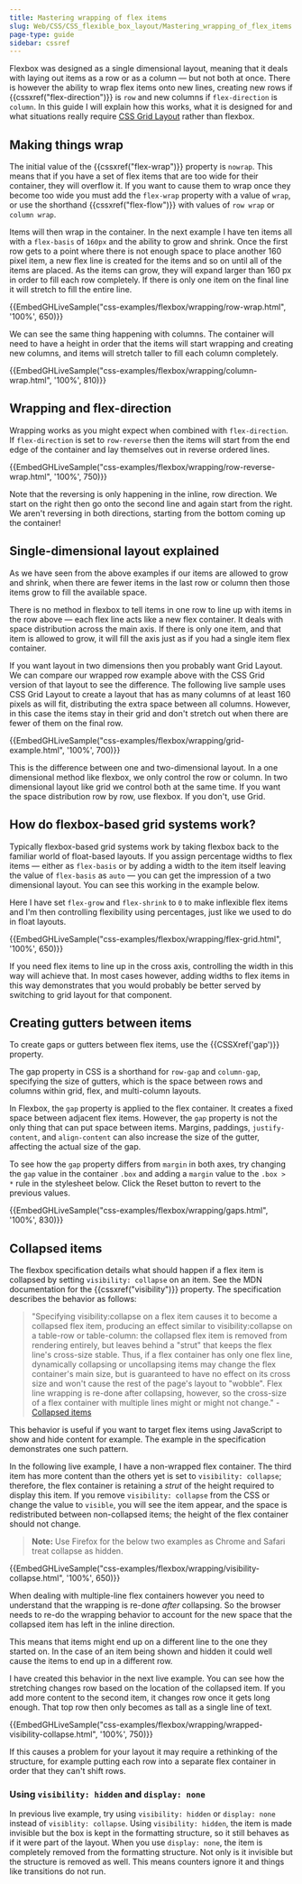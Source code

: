 ```yaml
---
title: Mastering wrapping of flex items
slug: Web/CSS/CSS_flexible_box_layout/Mastering_wrapping_of_flex_items
page-type: guide
sidebar: cssref
---
```



Flexbox was designed as a single dimensional layout, meaning that it deals with laying out items as a row or as a column — but not both at once. There is however the ability to wrap flex items onto new lines, creating new rows if {{cssxref("flex-direction")}} is `row` and new columns if `flex-direction` is `column`. In this guide I will explain how this works, what it is designed for and what situations really require [CSS Grid Layout](/en-US/docs/Web/CSS/CSS_grid_layout) rather than flexbox.

## Making things wrap

The initial value of the {{cssxref("flex-wrap")}} property is `nowrap`. This means that if you have a set of flex items that are too wide for their container, they will overflow it. If you want to cause them to wrap once they become too wide you must add the `flex-wrap` property with a value of `wrap`, or use the shorthand {{cssxref("flex-flow")}} with values of `row wrap` or `column wrap`.

Items will then wrap in the container. In the next example I have ten items all with a `flex-basis` of `160px` and the ability to grow and shrink. Once the first row gets to a point where there is not enough space to place another 160 pixel item, a new flex line is created for the items and so on until all of the items are placed. As the items can grow, they will expand larger than 160 px in order to fill each row completely. If there is only one item on the final line it will stretch to fill the entire line.

{{EmbedGHLiveSample("css-examples/flexbox/wrapping/row-wrap.html", '100%', 650)}}

We can see the same thing happening with columns. The container will need to have a height in order that the items will start wrapping and creating new columns, and items will stretch taller to fill each column completely.

{{EmbedGHLiveSample("css-examples/flexbox/wrapping/column-wrap.html", '100%', 810)}}

## Wrapping and flex-direction

Wrapping works as you might expect when combined with `flex-direction`. If `flex-direction` is set to `row-reverse` then the items will start from the end edge of the container and lay themselves out in reverse ordered lines.

{{EmbedGHLiveSample("css-examples/flexbox/wrapping/row-reverse-wrap.html", '100%', 750)}}

Note that the reversing is only happening in the inline, row direction. We start on the right then go onto the second line and again start from the right. We aren't reversing in both directions, starting from the bottom coming up the container!

## Single-dimensional layout explained

As we have seen from the above examples if our items are allowed to grow and shrink, when there are fewer items in the last row or column then those items grow to fill the available space.

There is no method in flexbox to tell items in one row to line up with items in the row above — each flex line acts like a new flex container. It deals with space distribution across the main axis. If there is only one item, and that item is allowed to grow, it will fill the axis just as if you had a single item flex container.

If you want layout in two dimensions then you probably want Grid Layout. We can compare our wrapped row example above with the CSS Grid version of that layout to see the difference. The following live sample uses CSS Grid Layout to create a layout that has as many columns of at least 160 pixels as will fit, distributing the extra space between all columns. However, in this case the items stay in their grid and don't stretch out when there are fewer of them on the final row.

{{EmbedGHLiveSample("css-examples/flexbox/wrapping/grid-example.html", '100%', 700)}}

This is the difference between one and two-dimensional layout. In a one dimensional method like flexbox, we only control the row or column. In two dimensional layout like grid we control both at the same time. If you want the space distribution row by row, use flexbox. If you don't, use Grid.

## How do flexbox-based grid systems work?

Typically flexbox-based grid systems work by taking flexbox back to the familiar world of float-based layouts. If you assign percentage widths to flex items — either as `flex-basis` or by adding a width to the item itself leaving the value of `flex-basis` as `auto` — you can get the impression of a two dimensional layout. You can see this working in the example below.

Here I have set `flex-grow` and `flex-shrink` to `0` to make inflexible flex items and I'm then controlling flexibility using percentages, just like we used to do in float layouts.

{{EmbedGHLiveSample("css-examples/flexbox/wrapping/flex-grid.html", '100%', 650)}}

If you need flex items to line up in the cross axis, controlling the width in this way will achieve that. In most cases however, adding widths to flex items in this way demonstrates that you would probably be better served by switching to grid layout for that component.

## Creating gutters between items

To create gaps or gutters between flex items, use the {{CSSXref('gap')}} property.

The gap property in CSS is a shorthand for `row-gap` and `column-gap`, specifying the size of gutters, which is the space between rows and columns within grid, flex, and multi-column layouts.

In Flexbox, the `gap` property is applied to the flex container. It creates a fixed space between adjacent flex items. However, the `gap` property is not the only thing that can put space between items. Margins, paddings, `justify-content`, and `align-content` can also increase the size of the gutter, affecting the actual size of the gap.

To see how the `gap` property differs from `margin` in both axes, try changing the `gap` value in the container `.box` and adding a `margin` value to the `.box > *` rule in the stylesheet below. Click the Reset button to revert to the previous values.

{{EmbedGHLiveSample("css-examples/flexbox/wrapping/gaps.html", '100%', 830)}}

## Collapsed items

The flexbox specification details what should happen if a flex item is collapsed by setting `visibility: collapse` on an item. See the MDN documentation for the {{cssxref("visibility")}} property. The specification describes the behavior as follows:

> "Specifying visibility:collapse on a flex item causes it to become a collapsed flex item, producing an effect similar to visibility:collapse on a table-row or table-column: the collapsed flex item is removed from rendering entirely, but leaves behind a "strut" that keeps the flex line's cross-size stable. Thus, if a flex container has only one flex line, dynamically collapsing or uncollapsing items may change the flex container's main size, but is guaranteed to have no effect on its cross size and won't cause the rest of the page's layout to "wobble". Flex line wrapping is re-done after collapsing, however, so the cross-size of a flex container with multiple lines might or might not change." - [Collapsed items](https://www.w3.org/TR/css-flexbox-1/#visibility-collapse)

This behavior is useful if you want to target flex items using JavaScript to show and hide content for example. The example in the specification demonstrates one such pattern.

In the following live example, I have a non-wrapped flex container. The third item has more content than the others yet is set to `visibility: collapse`; therefore, the flex container is retaining a _strut_ of the height required to display this item. If you remove `visibility: collapse` from the CSS or change the value to `visible`, you will see the item appear, and the space is redistributed between non-collapsed items; the height of the flex container should not change.

> **Note:** Use Firefox for the below two examples as Chrome and Safari treat collapse as hidden.

{{EmbedGHLiveSample("css-examples/flexbox/wrapping/visibility-collapse.html", '100%', 650)}}

When dealing with multiple-line flex containers however you need to understand that the wrapping is re-done _after_ collapsing. So the browser needs to re-do the wrapping behavior to account for the new space that the collapsed item has left in the inline direction.

This means that items might end up on a different line to the one they started on. In the case of an item being shown and hidden it could well cause the items to end up in a different row.

I have created this behavior in the next live example. You can see how the stretching changes row based on the location of the collapsed item. If you add more content to the second item, it changes row once it gets long enough. That top row then only becomes as tall as a single line of text.

{{EmbedGHLiveSample("css-examples/flexbox/wrapping/wrapped-visibility-collapse.html", '100%', 750)}}

If this causes a problem for your layout it may require a rethinking of the structure, for example putting each row into a separate flex container in order that they can't shift rows.

### Using `visibility: hidden` and `display: none`

In previous live example, try using `visibility: hidden` or `display: none` instead of `visiblity: collapse`. Using `visibility: hidden`, the item is made invisible but the box is kept in the formatting structure, so it still behaves as if it were part of the layout.
When you use `display: none`, the item is completely removed from the formatting structure. Not only is it invisible but the structure is removed as well. This means counters ignore it and things like transitions do not run.
